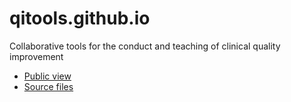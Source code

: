 qitools.github.io
=================

Collaborative tools for the conduct and teaching of clinical quality improvement

* [Public view](http://qitools.github.io)
* [Source files](https://github.com/qitools/qitools.github.io)

